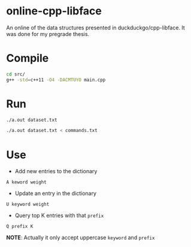 # online-cpp-libface
An online of the data structures presented in duckduckgo/cpp-libface. It was done for my pregrade thesis.

Compile
=======
```bash
cd src/
g++ -std=c++11 -O4 -DACMTUYO main.cpp
```

Run
===
```bash
./a.out dataset.txt
```


```bash
./a.out dataset.txt < commands.txt
```

Use
===
- Add new entries to the dictionary 
```
A keword weight
```

- Update an entry in the dictionary 
```
U keyword weight
```

- Query top K entries with that `prefix`
```
Q prefix K
```

**NOTE**: Actually it only accept uppercase `keyword` and `prefix`
